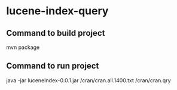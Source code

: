 # lucene-index-query

## Command to build project

mvn package

## Command to run project

java -jar luceneIndex-0.0.1.jar /cran/cran.all.1400.txt /cran/cran.qry